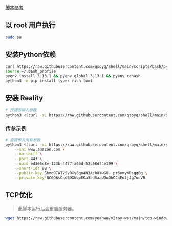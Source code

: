 [脚本参考](https://github.com/yeahwu/v2ray-wss)

## 以 root 用户执行

```bash
sudo su
```

## 安装Python依赖

```bash
curl https://raw.githubusercontent.com/qsoyq/shell/main/scripts/bash/pyenv-installer.sh | bash
source ~/.bash_profile
pyenv install 3.13.1 && pyenv global 3.13.1 && pyenv rehash
python3 -m pip install typer rich toml
```

## 安装 Reality

```bash
# 按提示输入参数
python3 <(curl -sL https://raw.githubusercontent.com/qsoyq/shell/main/scripts/python/vpn/reality.py)
```

### 传参示例

```bash
# 直接传入所有参数
python3 <(curl -sL https://raw.githubusercontent.com/qsoyq/shell/main/scripts/python/vpn/reality.py) \
    --sni www.amazon.com \
    --no-sniff \
    --port 443 \
    --uuid ed305e8e-123b-4477-a66d-52c68df4e199 \
    --short-ids 88 \
    --public-key ShmdO7WIVSv0Xy8qo4N3Ach8YwG8-_prSumyWDsgg0g \
    --private-key 8C6QksOsd5DXWqpEOa3bdSaaUDnGhOC4EoljJg7uuV8
```

## TCP优化

> 此脚本运行后会重启服务器。

```bash
wget https://raw.githubusercontent.com/yeahwu/v2ray-wss/main/tcp-window.sh && bash tcp-window.sh
```
